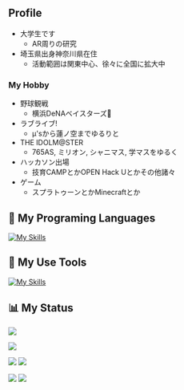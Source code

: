 ## Profile
- 大学生です
  - AR周りの研究
- 埼玉県出身神奈川県在住
  - 活動範囲は関東中心、徐々に全国に拡大中
### My Hobby
- 野球観戦
  - 横浜DeNAベイスターズ🌟
- ラブライブ!
  - μ'sから蓮ノ空までゆるりと
- THE IDOLM@STER
  - 765AS, ミリオン, シャニマス, 学マスをゆるく
- ハッカソン出場
  - 技育CAMPとかOPEN Hack Uとかその他諸々
- ゲーム
  - スプラトゥーンとかMinecraftとか

## 🌱 My Programing Languages 

[![My Skills](https://skillicons.dev/icons?i=html,css,js,ts,react,nextjs,vuejs,flutter,py,flask,ruby,rails,c,go&perline=6)](https://skillicons.dev)

## 🔧 My Use Tools

[![My Skills](https://skillicons.dev/icons?i=yarn,npm,vite,vercel,ubuntu,androidstudio,notion&perline=6)](https://skillicons.dev)


## 📊 My Status

![](https://github-readme-stats.vercel.app/api/top-langs/?username=ruribou&layout=compact&show_icons=true&theme=github_dark)
  
![](http://github-profile-summary-cards.vercel.app/api/cards/profile-details?username=ruribou&theme=github_dark)

![](http://github-profile-summary-cards.vercel.app/api/cards/repos-per-language?username=ruribou&theme=github_dark) ![](http://github-profile-summary-cards.vercel.app/api/cards/most-commit-language?username=ruribou&theme=github_dark)

![](http://github-profile-summary-cards.vercel.app/api/cards/stats?username=ruribou&theme=github_dark) ![](http://github-profile-summary-cards.vercel.app/api/cards/productive-time?username=ruribou&theme=github_dark&utcOffset=9)
